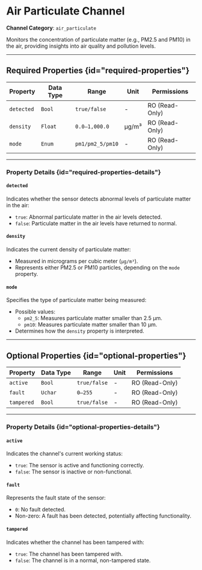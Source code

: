 # Air Particulate Channel

**Channel Category**: `air_particulate`

Monitors the concentration of particulate matter (e.g., PM2.5 and PM10) in the air, providing insights into air quality
and pollution levels.

---

## Required Properties {id="required-properties"}

| **Property** | **Data Type** | **Range**        | **Unit** | **Permissions** |
|--------------|---------------|------------------|----------|-----------------|
| `detected`   | `Bool`        | `true/false`     | -        | RO (Read-Only)  |
| `density`    | `Float`       | `0.0–1,000.0`    | µg/m³    | RO (Read-Only)  |
| `mode`       | `Enum`        | `pm1/pm2_5/pm10` | -        | RO (Read-Only)  |

---

### Property Details {id="required-properties-details"}

#### `detected`

Indicates whether the sensor detects abnormal levels of particulate matter in the air:

- `true`: Abnormal particulate matter in the air levels detected.
- `false`: Particulate matter in the air levels have returned to normal.

#### `density`

Indicates the current density of particulate matter:

- Measured in micrograms per cubic meter (`µg/m³`).
- Represents either PM2.5 or PM10 particles, depending on the `mode` property.

#### `mode`

Specifies the type of particulate matter being measured:
 
- Possible values:
    - `pm2_5`: Measures particulate matter smaller than 2.5 µm.
    - `pm10`: Measures particulate matter smaller than 10 µm.
- Determines how the `density` property is interpreted.

---

## Optional Properties {id="optional-properties"}

| **Property** | **Data Type** | **Range**    | **Unit** | **Permissions** |
|--------------|---------------|--------------|----------|-----------------|
| `active`     | `Bool`        | `true/false` | -        | RO (Read-Only)  |
| `fault`      | `Uchar`       | `0–255`      | -        | RO (Read-Only)  |
| `tampered`   | `Bool`        | `true/false` | -        | RO (Read-Only)  |

---

### Property Details {id="optional-properties-details"}

#### `active`

Indicates the channel's current working status:

- `true`: The sensor is active and functioning correctly.
- `false`: The sensor is inactive or non-functional.

#### `fault`

Represents the fault state of the sensor:

- `0`: No fault detected.
- Non-zero: A fault has been detected, potentially affecting functionality.

#### `tampered`

Indicates whether the channel has been tampered with:

- `true`: The channel has been tampered with.
- `false`: The channel is in a normal, non-tampered state.
